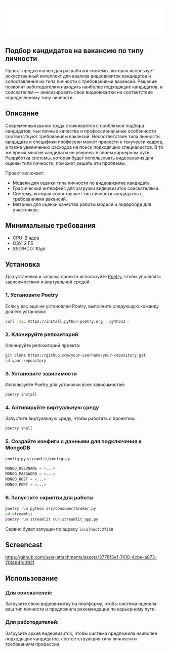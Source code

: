 <p align="center">
     <img src="extensions/views/logo.svg" alt="Логотип проекта" width="600" style="display: inline-block; vertical-align: middle; margin-right: 10px;"/><br/>
</p>


## Подбор кандидатов на вакансию по типу личности

Проект предназначен для разработки системы, которая использует искусственный интеллект для анализа видеовизиток кандидатов и сопоставления их типа личности с требованиями вакансий. Решение позволит работодателям находить наиболее подходящих кандидатов, а соискателям — анализировать свои видеовизитки на соответствие определенному типу личности.

## Описание

Современный рынок труда сталкивается с проблемой подбора кандидатов, чьи личные качества и профессиональные особенности соответствуют требованиям вакансий. Несоответствие типа личности кандидата и специфики профессии может привести к текучести кадров, а также увеличению расходов на поиск подходящих специалистов. В то же время многие кандидаты не уверены в своем карьерном пути. Разработка системы, которая будет использовать видеоанализ для оценки типа личности, поможет решать эти проблемы.

Проект включает:
- Модели для оценки типа личности по видеовизитке кандидата.
- Графический интерфейс для загрузки видеовизиток соискателями.
- Систему, которая сопоставляет тип личности кандидатов с требованиями вакансий.
- Метрики для оценки качества работы модели и лидерборд для участников.

## Минимальные требования
- CPU: 2 ядра
- ОЗУ: 2 ГБ
- SSD/HDD: 10gb

## Установка

Для установки и запуска проекта используйте [Poetry](https://python-poetry.org/), чтобы управлять зависимостями и виртуальной средой.

### 1. Установите Poetry

Если у вас еще не установлен Poetry, выполните следующую команду для его установки:

```bash
curl -sSL https://install.python-poetry.org | python3 -
```

### 2. Клонируйте репозиторий

Клонируйте репозиторий проекта:

```bash
git clone https://github.com/your-username/your-repository.git
cd your-repository
```

### 3. Установите зависимости

Используйте Poetry для установки всех зависимостей:

```bash
poetry install
```

### 4. Активируйте виртуальную среду

Запустите виртуальную среду, чтобы работать с проектом:

```bash
poetry shell
```

### 5. Создайте конфиги с данными для подключения к MongoDB
`config.py`
`streamlit/config.py`

```python
MONGO_USERNAME = <...>
MONGO_PASSWORD = <...>
MONGO_HOST = <...>
MONGO_PORT = <...>
```


### 6. Запустите скрипты для работы

```bash
poetry run python src/consumer/broker.py
cd streamlit
poetry run streamlit run streamlit_app.py
```
Сервис будет запущен по адресу `localhost:27368`

## Screencast

https://github.com/user-attachments/assets/3778f3e1-7410-4cbe-a873-70f484fd392f








## Использование

### Для соискателей: 

Загрузите свою видеовизитку на платформу, чтобы система оценила ваш тип личности и предложила рекомендации по карьерному пути.

### Для работодателей: 

Загрузите архив видеовизиток, чтобы система предложила наиболее подходящих кандидатов, соответствующих типу личности и требованиям профессии.
